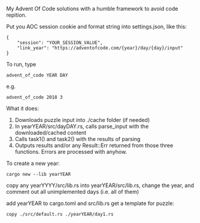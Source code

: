 My Advent Of Code solutions with a humble framework to avoid code repition.

Put you AOC session cookie and format string into settings.json, like this:

    {
        "session": "YOUR_SESSION_VALUE",
        "link_year": "https://adventofcode.com/{year}/day/{day}/input"
    }

To run, type

    advent_of_code YEAR DAY

e.g.

    advent_of_code 2018 3

What it does:
1. Downloads puzzle input into ./cache folder (if needed)
2. In yearYEAR/src/dayDAY.rs, calls parse_input with the downloaded/cached content
3. Calls task1() and task2() with the results of parsing
4. Outputs results and/or any Result::Err returned from those three functions. Errors are processed with anyhow.

To create a new year:

    cargo new --lib yearYEAR

copy any yearYYYY/src/lib.rs into yearYEAR/src/lib.rs, change the year, and comment out all unimplemented days (i.e. all of them)

add yearYEAR to cargo.toml and src/lib.rs
get a template for puzzle:

    copy ./src/default.rs ./yearYEAR/day1.rs




